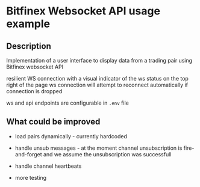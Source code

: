# Bitfinex Websocket API usage example

## Description

Implementation of a user interface to display data from a trading pair using Bitfinex websocket API

resilient WS connection with a visual indicator of the ws status on the top right of the page
ws connection will attempt to reconnect automatically if connection is dropped

ws and api endpoints are configurable in `.env` file

## What could be improved

- load pairs dynamically - currently hardcoded

- handle unsub messages - at the moment channel unsubscription is fire-and-forget and we assume the unsubscription was successfull

- handle channel heartbeats

- more testing